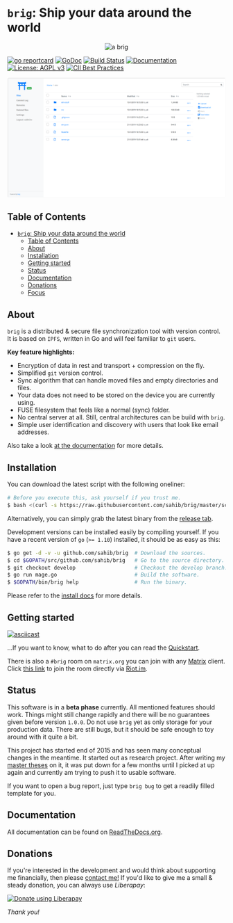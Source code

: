 # `brig`: Ship your data around the world

<center>  <!-- I know, that's not how you usually do it :) -->
<img src="https://raw.githubusercontent.com/sahib/brig/master/docs/logo.png" alt="a brig" width="50%">
</center>

[![go reportcard](https://goreportcard.com/badge/github.com/sahib/brig)](https://goreportcard.com/report/github.com/sahib/brig)
[![GoDoc](https://godoc.org/github.com/sahib/brig?status.svg)](https://godoc.org/github.com/sahib/brig)
[![Build Status](https://travis-ci.org/sahib/brig.svg?branch=master)](https://travis-ci.org/sahib/brig)
[![Documentation](https://readthedocs.org/projects/rmlint/badge/?version=latest)](http://brig.readthedocs.io/en/latest)
[![License: AGPL v3](https://img.shields.io/badge/License-AGPL%20v3-blue.svg)](https://www.gnu.org/licenses/agpl-3.0)
[![CII Best Practices](https://bestpractices.coreinfrastructure.org/projects/1558/badge)](https://bestpractices.coreinfrastructure.org/en/projects/1558)

![brig gateway in the files tab](docs/_static/gateway-files.png)

## Table of Contents

- [`brig`: Ship your data around the world](#brig-ship-your-data-around-the-world)
  - [Table of Contents](#table-of-contents)
  - [About](#about)
  - [Installation](#installation)
  - [Getting started](#getting-started)
  - [Status](#status)
  - [Documentation](#documentation)
  - [Donations](#donations)
  - [Focus](#focus)

## About

`brig` is a distributed & secure file synchronization tool with version control.
It is based on `IPFS`, written in Go and will feel familiar to `git` users.

**Key feature highlights:**

* Encryption of data in rest and transport + compression on the fly.
* Simplified `git` version control.
* Sync algorithm that can handle moved files and empty directories and files.
* Your data does not need to be stored on the device you are currently using.
* FUSE filesystem that feels like a normal (sync) folder.
* No central server at all. Still, central architectures can be build with `brig`.
* Simple user identification and discovery with users that look like email addresses.

Also take a look [at the documentation](http://brig.readthedocs.io/en/latest/index.html) for more details.

## Installation

You can download the latest script with the following oneliner:

```bash
# Before you execute this, ask yourself if you trust me.
$ bash <(curl -s https://raw.githubusercontent.com/sahib/brig/master/scripts/install.sh)
```

Alternatively, you can simply grab the latest binary from the [release tab](https://github.com/sahib/brig/releases).

Development versions can be installed easily by compiling yourself. If you have
a recent version of `go` (`>= 1.10`) installed, it should be as easy as this:

```bash
$ go get -d -v -u github.com/sahib/brig  # Download the sources.
$ cd $GOPATH/src/github.com/sahib/brig   # Go to the source directory.
$ git checkout develop                   # Checkout the develop branch.
$ go run mage.go                         # Build the software.
$ $GOPATH/bin/brig help                  # Run the binary.
```

Please refer to the [install docs](https://brig.readthedocs.io/en/latest/installation.html) for more details.

## Getting started

[![asciicast](https://asciinema.org/a/163713.png)](https://asciinema.org/a/163713)

...If you want to know, what to do after you can read the
[Quickstart](http://brig.readthedocs.io/en/latest/quickstart.html).

There is also a ``#brig`` room on ``matrix.org`` you can join with any [Matrix](https://matrix.org) client.
Click [this link](https://riot.im/app/#/room/#brig:matrix.org) to join the room directly via [Riot.im](https://about.riot.im).

## Status

This software is in a **beta phase** currently. All mentioned features should
work. Things might still change rapidly and there will be no guarantees given
before version `1.0.0`. Do not use `brig` yet as only storage for your
production data. There are still bugs, but it should be safe enough to toy
around with it quite a bit.

This project has started end of 2015 and has seen many conceptual changes in
the meantime. It started out as research project. After writing my [master
theses](https://github.com/disorganizer/brig-thesis) on it, it was put down for
a few months until I picked at up again and currently am trying to push it to
usable software.

If you want to open a bug report, just type `brig bug` to get a readily filled template for you.

## Documentation

All documentation can be found on [ReadTheDocs.org](http://brig.readthedocs.io/en/latest/index.html).

## Donations

If you're interested in the development and would think about supporting me
financially, then please [contact me!](mailto:sahib@online.de) If you'd like to
give me a small & steady donation, you can always use *Liberapay*:

<noscript><a href="https://liberapay.com/sahib/donate"><img alt="Donate using Liberapay" src="https://liberapay.com/assets/widgets/donate.svg"></a></noscript>

*Thank you!*
